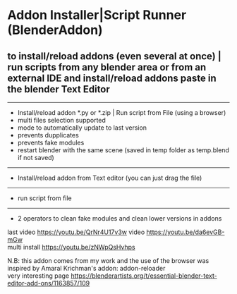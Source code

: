 # Addon Installer|Script Runner  (BlenderAddon)
## to install/reload addons (even several at once) | run scripts from any blender area or from an external IDE and install/reload addons paste in the blender Text Editor 

------------------------------------------------------------------
* Install/reload addon *.py or *.zip | Run script from File (using a browser) 
* multi files selection supported
* mode to automatically update to last version
* prevents dupplicates
* prevents fake modules
* restart blender with the same scene (saved in temp folder as temp.blend if not saved)
-------------------------------------------------------------------
* Install/reload addon from Text editor (you can just drag the file)
-------------------------------------------------------------------
* run script from file
--------------------------------------------------------------------
* 2 operators to clean fake modules and clean lower versions in addons

last video https://youtu.be/QrNr4U17v3w
video https://youtu.be/da6evGB-mGw   
multi install https://youtu.be/zNWpQsHvhps   

N.B: this addon comes from my work and the use of the browser was inspired by Amaral Krichman's addon: addon-reloader  
very interesting page https://blenderartists.org/t/essential-blender-text-editor-add-ons/1163857/109
